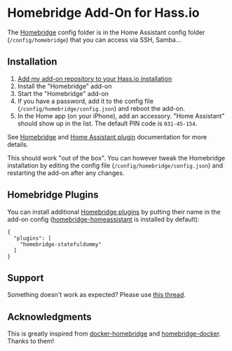 
# Homebridge Add-On for Hass.io

The [Homebridge](https://github.com/nfarina/homebridge) config folder is in the Home Assistant config folder (`/config/homebridge`) that you can access via SSH, Samba…

## Installation

1. [Add my add-on repository to your Hass.io installation](https://github.com/olivierguerriat/hassio-addons#installation)
2. Install the "Homebridge" add-on
3. Start the "Homebridge" add-on
4. If you have a password, add it to the config file (`/config/homebridge/config.json`) and reboot the add-on.
5. In the Home app (on your iPhone), add an accessory. "Home Assistant" should show up in the list. The default PIN code is `031-45-154`.

See [Homebridge](https://github.com/nfarina/homebridge) and [Home Assistant plugin](https://github.com/home-assistant/homebridge-homeassistant) documentation for more details.

This should work "out of the box". You can however tweak the Homebridge installation by editing the config file (`/config/homebridge/config.json`) and restarting the add-on after any changes.

## Homebridge Plugins

You can install additional [Homebridge plugins](https://www.npmjs.com/search?q=homebridge-plugin) by putting their name in the add-on config ([homebridge-homeassistant](https://github.com/home-assistant/homebridge-homeassistant) is installed by default):

    {
      "plugins": [
        "homebridge-statefuldummy"
      ]
    }

## Support

Something doesn't work as expected? Please use [this thread](https://community.home-assistant.io/t/homebridge-add-on/18569).

## Acknowledgments

This is greatly inspired from [docker-homebridge](https://github.com/oznu/docker-homebridge) and [homebridge-docker](https://github.com/ckuburlis/homebridge-docker). Thanks to them!
